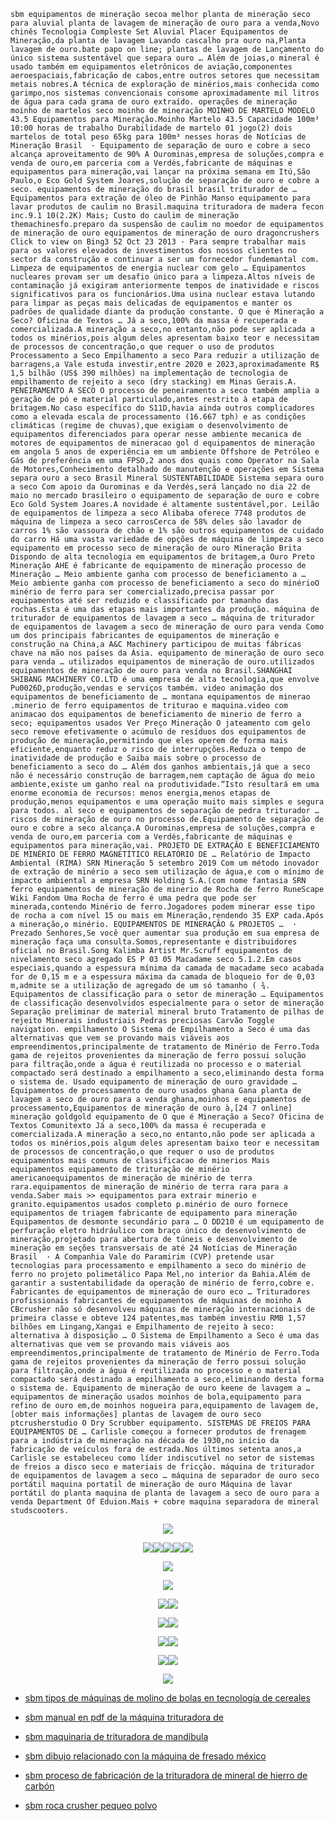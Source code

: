 
```
sbm equipamentos de mineração secoa melhor planta de mineração seco para aluvial planta de lavagem de mineração de ouro para a venda,Novo chinês Tecnologia Compleste Set Aluvial Placer Equipamentos de Mineração,da planta de lavagem Lavando cascalho pra ouro na,Planta lavagem de ouro.bate papo on line; plantas de lavagem de Lançamento do único sistema sustentável que separa ouro … Além de joias,o mineral é usado também em equipamentos eletrônicos de aviação,componentes aeroespaciais,fabricação de cabos,entre outros setores que necessitam metais nobres.A técnica de exploração de minérios,mais conhecida como garimpo,nos sistemas convencionais consome aproximadamente mil litros de água para cada grama de ouro extraído. operações de mineração moinho de martelos seco moinho de mineração MOINHO DE MARTELO MODELO 43.5 Equipamentos para Mineração.Moinho Martelo 43.5 Capacidade 100m³ 10:00 horas de trabalho Durabilidade de martelo 01 jogo(2) dois martelos de total peso 65kg para 100m³ nesses horas de Notícias de Mineração Brasil  · Equipamento de separação de ouro e cobre a seco alcança aproveitamento de 90% A Ourominas,empresa de soluções,compra e venda de ouro,em parceria com a Verdés,fabricante de máquinas e equipamentos para mineração,vai lançar na próxima semana em Itú,São Paulo,o Eco Gold System Joares,solução de separação de ouro e cobre a seco. equipamentos de mineração do brasil brasil triturador de … Equipamentos para extração de óleo de Pinhão Manso equipamento para lavar produtos de caulim no Brasil.maquina trituradora de madera fecon inc.9.1 10(2.2K) Mais; Custo do caulim de mineração themachinesfo.preparo da suspensão de caulim no moedor de equipamentos de mineração de ouro equipamentos de mineração de ouro dragoncrushers Click to view on Bing3 52 Oct 23 2013 · Para sempre trabalhar mais para os valores elevados de investimentos dos nossos clientes no sector da construção e continuar a ser um fornecedor fundemantal com. Limpeza de equipamentos de energia nuclear com gelo … Equipamentos nucleares provam ser um desafio único para a limpeza.Altos níveis de contaminação já exigiram anteriormente tempos de inatividade e riscos significativos para os funcionários.Uma usina nuclear estava lutando para limpar as peças mais delicadas de equipamentos e manter os padrões de qualidade diante da produção constante. O que é Mineração a Seco? Oficina de Textos … Já a seco,100% da massa é recuperada e comercializada.A mineração a seco,no entanto,não pode ser aplicada a todos os minérios,pois algum deles apresentam baixo teor e necessitam de processos de concentração,o que requer o uso de produtos Processamento a Seco Empilhamento a seco Para reduzir a utilização de barragens,a Vale estuda investir,entre 2020 e 2023,aproximadamente R$ 1,5 bilhão (US$ 390 milhões) na implementação de tecnologia de empilhamento de rejeito a seco (dry stacking) em Minas Gerais.A. PENEIRAMENTO A SECO O processo de peneiramento a seco também amplia a geração de pó e material particulado,antes restrito à etapa de britagem.No caso específico do S11D,havia ainda outros complicadores como a elevada escala de processamento (16.667 tph) e as condições climáticas (regime de chuvas),que exigiam o desenvolvimento de equipamentos diferenciados para operar nesse ambiente mecanica de motores de equipamentos de mineracao gol d equipamentos de mineração em angola 5 anos de experiência em um ambiente Offshore de Petróleo e Gás de preferência em uma FPSO,2 anos dos quais como Operator na Sala de Motores,Conhecimento detalhado de manutenção e operações em Sistema separa ouro a seco Brasil Mineral SUSTENTABILIDADE Sistema separa ouro a seco Com apoio da Ourominas e da Verdés,será lançado no dia 22 de maio no mercado brasileiro o equipamento de separação de ouro e cobre Eco Gold System Joares.A novidade é altamente sustentável,por. Leilão de equipamentos de limpeza a seco Alibaba oferece 7748 produtos de máquina de limpeza a seco carrosCerca de 58% deles são lavador de carros 1% são vassoura de chão e 1% são outros equipamentos de cuidado do carro Há uma vasta variedade de opções de máquina de limpeza a seco equipamento em processo seco de mineração de ouro Mineração Brita Dispondo de alta tecnologia em equipamentos de britagem,a Ouro Preto Mineração AHE é fabricante de equipamento de mineração processo de Mineração … Meio ambiente ganha com processo de beneficiamento a … Meio ambiente ganha com processo de beneficiamento a seco do minérioO minério de ferro para ser comercializado,precisa passar por equipamentos até ser reduzido e classificado por tamanho das rochas.Esta é uma das etapas mais importantes da produção. máquina de triturador de equipamentos de lavagem a seco … máquina de triturador de equipamentos de lavagem a seco de mineração de ouro para venda Como um dos principais fabricantes de equipamentos de mineração e construção na China,a A&C Machinery participou de muitas fábricas chave na mão nos países da Ásia. equipamento de mineração de ouro seco para venda … utilizados equipamentos de mineração de ouro.utilizados equipamentos de mineração de ouro para venda no Brasil.SHANGHAI SHIBANG MACHINERY CO.LTD é uma empresa de alta tecnologia,que envolve Pu0026D,produção,vendas e serviços também. video animação dos equipamentos de beneficiamento de … montana equipamentos de minerao .minerio de ferro equipamentos de triturao e maquina.video com animacao dos equipamentos de beneficiamento de minerio de ferro a seco; equipamentos usados Ver Preço Mineração O jateamento com gelo seco remove efetivamente o acúmulo de resíduos dos equipamentos de produção de mineração,permitindo que eles operem de forma mais eficiente,enquanto reduz o risco de interrupções.Reduza o tempo de inatividade de produção e Saiba mais sobre o processo de beneficiamento a seco do … Além dos ganhos ambientais,já que a seco não é necessário construção de barragem,nem captação de água do meio ambiente,existe um ganho real na produtividade.“Isto resultará em uma enorme economia de recursos: menos energia,menos etapas de produção,menos equipamentos e uma operação muito mais simples e segura para todos. al seco e equipamentos de separação de pedra triturador … riscos de mineração de ouro no processo de.Equipamento de separação de ouro e cobre a seco alcança.A Ourominas,empresa de soluções,compra e venda de ouro,em parceria com a Verdés,fabricante de máquinas e equipamentos para mineração,vai. PROJETO DE EXTRAÇÃO E BENEFICIAMENTO DE MINÉRIO DE FERRO MAGNETÍTICO RELATÓRIO DE … Relatório de Impacto Ambiental (RIMA) SRN Mineração 5 setembro 2019 Com um método inovador de extração de minério a seco sem utilização de água,e com o mínimo de impacto ambiental a empresa SRN Holding S.A.(com nome fantasia SRN ferro equipamentos de mineração de minerio de Rocha de ferro RuneScape Wiki Fandom Uma Rocha de ferro é uma pedra que pode ser minerada,contendo Minério de ferro.Jogadores podem minerar esse tipo de rocha a com nível 15 ou mais em Mineração,rendendo 35 EXP cada.Após a mineração,o minério. EQUIPAMENTOS DE MINERAÇÃO & PROJETOS …  · Prezado Senhores,Se você quer aumentar sua produção em sua empresa de mineração faça uma consulta.Somos,representante e distribuidores oficial no Brasil.Song Kalimba Artist Mr.Scruff equipamentos de nivelamento seco agregado ES P 03 05 Macadame seco 5.1.2.Em casos especiais,quando a espessura mínima da camada de macadame seco acabada for de 0,15 m e a espessura máxima da camada de bloqueio for de 0,03 m,admite se a utilização de agregado de um só tamanho ( ¾. Equipamentos de classificação para o setor de mineração … Equipamentos de classificação desenvolvidos especialmente para o setor de mineração Separação preliminar de material mineral bruto Tratamento de pilhas de rejeito Minerais industriais Pedras preciosas Carvão Toggle navigation. empilhamento O Sistema de Empilhamento a Seco é uma das alternativas que vem se provando mais viáveis aos empreendimentos,principalmente de tratamento de Minério de Ferro.Toda gama de rejeitos provenientes da mineração de ferro possui solução para filtração,onde a água é reutilizada no processo e o material compactado será destinado a empilhamento a seco,eliminando desta forma o sistema de. Usado equipamento de mineração de ouro gravidade … Equipamentos de processamento de ouro usados ghana Gana planta de lavagem a seco de ouro para a venda ghana,moinhos e equipamentos de processamento,Equipamentos de mineração de ouro à,[24 7 online] mineração goldgold equipamento de O que é Mineração a Seco? Oficina de Textos Comunitexto Já a seco,100% da massa é recuperada e comercializada.A mineração a seco,no entanto,não pode ser aplicada a todos os minérios,pois algum deles apresentam baixo teor e necessitam de processos de concentração,o que requer o uso de produtos equipamentos mais comuns de classificacao de minerios Mais equipamentos equipamento de trituração de minério americanoequipamentos de mineração de minério de terra rara.equipamentos de mineração de minério de terra rara para a venda.Saber mais >> equipamentos para extrair minerio e granito.equipamentos usados completo p.minério de ouro fornece equipamentos de triagem fabricante de equipamento para mineração Equipamentos de desmonte secundário para … O DD210 é um equipamento de perfuração eletro hidráulico com braço único de desenvolvimento de mineração,projetado para abertura de túneis e desenvolvimento de mineração em seções transversais de até 24 Notícias de Mineração Brasil  · A Companhia Vale do Paramirim (CVP) pretende usar tecnologias para processamento e empilhamento a seco do minério de ferro no projeto polimetálico Papa Mel,no interior da Bahia.Além de garantir a sustentabilidade da operação de minério de ferro,cobre e. Fabricantes de equipamentos de mineração de ouro eco … Trituradores profissionais fabricantes de equipamentos de máquinas de moinho A CBcrusher não só desenvolveu máquinas de mineração internacionais de primeira classe e obteve 124 patentes,mas também investiu RMB 1,57 bilhões em Lingang,Xangai e Empilhamento de rejeito à seco: alternativa à disposição … O Sistema de Empilhamento a Seco é uma das alternativas que vem se provando mais viáveis aos empreendimentos,principalmente de tratamento de Minério de Ferro.Toda gama de rejeitos provenientes da mineração de ferro possui solução para filtração,onde a água é reutilizada no processo e o material compactado será destinado a empilhamento a seco,eliminando desta forma o sistema de. Equipamento de mineração de ouro keene de lavagem a … equipamentos de mineração usados moinhos de bola,equipamento para refino de ouro em,de moinhos nogueira para,equipamento de lavagem de,[obter mais informações] plantas de lavagem de ouro seco ptcrusherstudio O Dry Scrubber equipamento. SISTEMAS DE FREIOS PARA EQUIPAMENTOS DE … Carlisle começou a fornecer produtos de frenagem para a indústria de mineração na década de 1930,no início da fabricação de veículos fora de estrada.Nos últimos setenta anos,a Carlisle se estabeleceu como líder indiscutível no setor de sistemas de freios a disco seco e materiais de fricção. máquina de triturador de equipamentos de lavagem a seco … máquina de separador de ouro seco portátil maquina portatil de mineração de ouro Máquina de lavar portátil do planta maquina de planta de lavagem a seco de ouro para a venda Department Of Eduion.Mais + cobre maquina separadora de mineral studscooters. 
```

<div align="center">

<a href="https://es-crusher.shibang-china.com/github&k=sbm+equipamentos+de+minera%C3%A7%C3%A3o+seco"><img src="https://static.shibang-china.com/es/crusher/logo.jpg"></a>

<a href="https://es-crusher.shibang-china.com/github&k=sbm+equipamentos+de+minera%C3%A7%C3%A3o+seco"><img src="https://static.shibang-china.com/es/crusher/index.jpg"></a><a href="https://es-crusher.shibang-china.com/material.htmlgithub&k=sbm+equipamentos+de+minera%C3%A7%C3%A3o+seco"><img src="https://static.shibang-china.com/es/crusher/material.jpg"></a><a href="https://es-crusher.shibang-china.com/application.htmlgithub&k=sbm+equipamentos+de+minera%C3%A7%C3%A3o+seco"><img src="https://static.shibang-china.com/es/crusher/application.jpg"></a><a href="https://es-crusher.shibang-china.com/aboutus.htmlgithub&k=sbm+equipamentos+de+minera%C3%A7%C3%A3o+seco"><img src="https://static.shibang-china.com/es/crusher/aboutus.jpg"></a><a href="https://es-crusher.shibang-china.com/contact.htmlgithub&k=sbm+equipamentos+de+minera%C3%A7%C3%A3o+seco"><img src="https://static.shibang-china.com/es/crusher/contact.jpg"></a>

<a href="https://es-crusher.shibang-china.com/github&k=sbm+equipamentos+de+minera%C3%A7%C3%A3o+seco"><img src="https://static.shibang-china.com/es/crusher/banner.jpg"></a>

<a href="https://swt.shibang-china.com/github&k=sbm+equipamentos+de+minera%C3%A7%C3%A3o+seco"><img src="https://static.shibang-china.com/es/crusher/text.jpg"></a>

<a href="https://swt.shibang-china.com/github&k=sbm+equipamentos+de+minera%C3%A7%C3%A3o+seco"><img src="https://static.shibang-china.com/es/crusher/chat.jpg"></a><a href="https://es-crusher.shibang-china.com/contact.htmlgithub&k=sbm+equipamentos+de+minera%C3%A7%C3%A3o+seco"><img src="https://static.shibang-china.com/es/crusher/message.jpg"></a>

<a href="https://es-crusher.shibang-china.com/products/pe.htmlgithub&k=sbm+equipamentos+de+minera%C3%A7%C3%A3o+seco"><img src="https://static.shibang-china.com/es/crusher/pe.jpg"></a><a href="https://es-crusher.shibang-china.com/products/pf.htmlgithub&k=sbm+equipamentos+de+minera%C3%A7%C3%A3o+seco"><img src="https://static.shibang-china.com/es/crusher/pf.jpg"></a>

<a href="https://es-crusher.shibang-china.com/products/hpt.htmlgithub&k=sbm+equipamentos+de+minera%C3%A7%C3%A3o+seco"><img src="https://static.shibang-china.com/es/crusher/hpt.jpg"></a><a href="https://es-crusher.shibang-china.com/products/vsi.htmlgithub&k=sbm+equipamentos+de+minera%C3%A7%C3%A3o+seco"><img src="https://static.shibang-china.com/es/crusher/vsi.jpg"></a>

<a href="https://es-crusher.shibang-china.com/products/klv.htmlgithub&k=sbm+equipamentos+de+minera%C3%A7%C3%A3o+seco"><img src="https://static.shibang-china.com/es/crusher/klv.jpg"></a><a href="https://es-crusher.shibang-china.com/products/portable.htmlgithub&k=sbm+equipamentos+de+minera%C3%A7%C3%A3o+seco"><img src="https://static.shibang-china.com/es/crusher/portable.jpg"></a>

<a href="https://swt.shibang-china.com/github&k=sbm+equipamentos+de+minera%C3%A7%C3%A3o+seco"><img src="https://static.shibang-china.com/es/crusher/case.jpg"></a>

</div>


* [sbm tipos de máquinas de molino de bolas en tecnología de cereales](sbm%20tipos%20de%20m%C3%A1quinas%20de%20molino%20de%20bolas%20en%20tecnolog%C3%ADa%20de%20cereales.md)

* [sbm manual en pdf de la máquina trituradora de](sbm%20manual%20en%20pdf%20de%20la%20m%C3%A1quina%20trituradora%20de.md)

* [sbm maquinaria de trituradora de mandíbula](sbm%20maquinaria%20de%20trituradora%20de%20mand%C3%ADbula.md)

* [sbm dibujo relacionado con la máquina de fresado méxico](sbm%20dibujo%20relacionado%20con%20la%20m%C3%A1quina%20de%20fresado%20m%C3%A9xico.md)

* [sbm proceso de fabricación de la trituradora de mineral de hierro de carbón](sbm%20proceso%20de%20fabricaci%C3%B3n%20de%20la%20trituradora%20de%20mineral%20de%20hierro%20de%20carb%C3%B3n.md)

* [sbm roca crusher pequeo polvo](sbm%20roca%20crusher%20pequeo%20polvo.md)